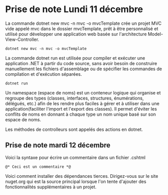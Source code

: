 # Prise de note Lundi 11 décembre

La commande dotnet new mvc -n mvc -o mvcTemplate crée un projet MVC vide appelé mvc dans le dossier mvcTemplate, prêt à être personnalisé et utilisé pour développer une application web basée sur l'architecture Model-View-Controller.

```
dotnet new mvc -n mvc -o mvcTemplate
```

La commande dotnet run est utilisée pour compiler et exécuter une application .NET à partir du code source, sans avoir besoin de construire manuellement les fichiers d'assemblage ou de spécifier les commandes de compilation et d'exécution séparées.

```
dotnet run
```

Un namespace (espace de noms) est un conteneur logique qui organise et regroupe des types (classes, interfaces, structures, énumérations, délégués, etc.) afin de les rendre plus faciles à gérer et à utiliser dans une application(faciliter l'import et l'export des classes). Il permet d'éviter les conflits de noms en donnant à chaque type un nom unique basé sur son espace de noms.

Les méthodes de controlleurs sont appelés des actions en dotnet.

## Prise de note mardi 12 décembre

Voici la syntaxe pour écrire un commentaire dans un fichier .cshtml

```
@* Ceci est un commentaire *@
```

Voici comment installer des dépendances tierces. Dirigez-vous sur le site nuget.org qui est la source principal lorsque l'on tente d'ajouter des fonctionnalités supplémentaires à un projet.
